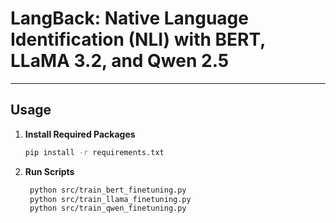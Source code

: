 # LangBack: Native Language Identification (NLI) with BERT, LLaMA 3.2, and Qwen 2.5

---

## **Usage**

1. **Install Required Packages**

   ```bash
   pip install -r requirements.txt

   ```

2. **Run Scripts**
   ```bash
    python src/train_bert_finetuning.py
    python src/train_llama_finetuning.py
    python src/train_qwen_finetuning.py
   ```
